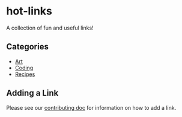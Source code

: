 # hot-links

A collection of fun and useful links!

## Categories

- [Art](pages/art.md)
- [Coding](pages/coding.md)
- [Recipes](pages/recipes.md)

## Adding a Link

Please see our [contributing doc](CONTRIBUTING.md) for information on how to add a link.
